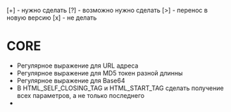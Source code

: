 [+] - нужно сделать
[?] - возможно нужно сделать
[>] - перенос в новую версию
[x] - не делать

# CORE
* Регулярное выражение для URL адреса
* Регулярное выражение для MD5 токен разной длинны
* Регулярное выражение для Base64
* В HTML_SELF_CLOSING_TAG и HTML_START_TAG сделать получение всех параметров, а не только последнего
* 
